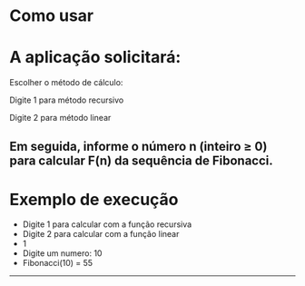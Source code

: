 # Como usar

# A aplicação solicitará:

Escolher o método de cálculo:

Digite 1 para método recursivo

Digite 2 para método linear

Em seguida, informe o número n (inteiro ≥ 0) para calcular F(n) da sequência de Fibonacci.
---
# Exemplo de execução

- Digite 1 para calcular com a função recursiva 
- Digite 2 para calcular com a função linear 
- 1
- Digite um numero: 10
- Fibonacci(10) = 55
---
